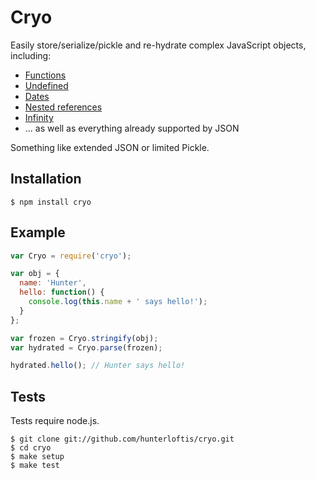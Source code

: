 # Cryo

Easily store/serialize/pickle and re-hydrate complex JavaScript objects, including:
- [Functions](https://github.com/hunterloftis/cryo/blob/master/test/function.test.js)
- [Undefined](https://github.com/hunterloftis/cryo/blob/master/test/null.test.js)
- [Dates](https://github.com/hunterloftis/cryo/blob/master/test/date.test.js)
- [Nested references](https://github.com/hunterloftis/cryo/blob/master/test/complex.test.js)
- [Infinity](https://github.com/hunterloftis/cryo/blob/master/test/number.test.js)
- ... as well as everything already supported by JSON

Something like extended JSON or limited Pickle.

## Installation

```
$ npm install cryo
```

## Example

```js
var Cryo = require('cryo');

var obj = {
  name: 'Hunter',
  hello: function() {
    console.log(this.name + ' says hello!');
  }
};

var frozen = Cryo.stringify(obj);
var hydrated = Cryo.parse(frozen);

hydrated.hello(); // Hunter says hello!
```

## Tests

Tests require node.js.

```
$ git clone git://github.com/hunterloftis/cryo.git
$ cd cryo
$ make setup
$ make test
```